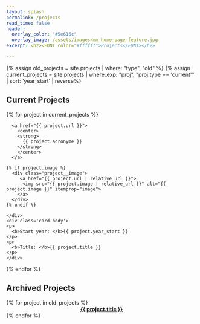 ```yaml
---
layout: splash
permalink: /projects
read_time: false
header:
  overlay_color: "#5e616c"
  overlay_image: /assets/images/mm-home-page-feature.jpg
excerpt: <h2><FONT color="#ffffff">Projects</FONT></h2>

---
```

{% assign old_projects = site.projects | where: "type", "old" %}
{% assign current_projects = site.projects | where_exp: "proj", "proj.type == 'current'" | sort: 'year_start' | reverse%}


<h2>Current Projects</h2>
<div class='card-list'>
{% for project in current_projects %}
<div class='card'>
  <div class='card-header'>
        
      <a href="{{ project.url }}">
        <center>
        <strong>
          {{ project.acronyme }}
        </strong>
        </center>
      </a>
    
    {% if project.image %}
      <div class="project__image">
         <a href="{{ project.url | relative_url }}">
          <img src="{{ project.image | relative_url }}" alt="{{ project.image }}" itemprop="image">
        </a>
      </div>
    {% endif %}
    
    </div>
    <div class='card-body'>
    <p>
      <b>Start year: </b>{{ project.year_start }}
    </p>
    <p>
      <b>Title: </b>{{ project.title }}
    </p>
    </div>
  </div>
  
{% endfor %}
</div>

<h2>Archived Projects</h2>
<div class='card-list'>
{% for project in old_projects %}
  <div class='card'>
    <div class='card-header'>
      <a href="{{ project.url }}">
        <center>
        <strong>
          {{ project.title }}
        </strong>
        </center>
      </a>
    </div>
  </div>
{% endfor %}
